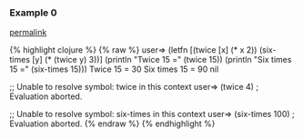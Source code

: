 ### Example 0
[permalink](#example-0)

{% highlight clojure %}
{% raw %}
user=> (letfn [(twice [x]
                 (* x 2))
               (six-times [y]
                 (* (twice y) 3))]
         (println "Twice 15 =" (twice 15))
         (println "Six times 15 =" (six-times 15)))
Twice 15 = 30
Six times 15 = 90
nil

;; Unable to resolve symbol: twice in this context
user=> (twice 4)
; Evaluation aborted.

;; Unable to resolve symbol: six-times in this context
user=> (six-times 100)
; Evaluation aborted.
{% endraw %}
{% endhighlight %}


